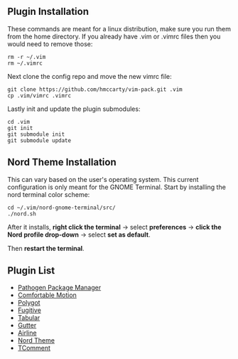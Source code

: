 ## Plugin Installation
These commands are meant for a linux distribution, make sure you run them from the home directory. 
If you already have .vim or .vimrc files then you would need to remove those: 
```
rm -r ~/.vim
rm ~/.vimrc
```
Next clone the config repo and move the new vimrc file: 
```
git clone https://github.com/hmccarty/vim-pack.git .vim
cp .vim/vimrc .vimrc
```
Lastly init and update the plugin submodules:
```
cd .vim
git init
git submodule init
git submodule update
```
## Nord Theme Installation
This can vary based on the user's operating system. This current configuration is only meant for the GNOME Terminal. 
Start by installing the nord terminal color scheme: 
```
cd ~/.vim/nord-gnome-terminal/src/
./nord.sh
```
After it installs, **right click the terminal** -> select **preferences** -> **click the Nord profile drop-down** -> select **set as default**. 

Then **restart the terminal**. 

## Plugin List

* [Pathogen Package Manager](https://github.com/tpope/vim-pathogen)
* [Comfortable Motion](https://github.com/yuttie/comfortable-motion.vim)
* [Polygot](https://github.com/sheerun/vim-polyglot)
* [Fugitive](https://github.com/tpope/vim-fugitive)
* [Tabular](https://github.com/godlygeek/tabular)
* [Gutter](https://github.com/airblade/vim-gitgutter)
* [Airline](https://github.com/vim-airline/vim-airline)
* [Nord Theme](https://www.nordtheme.com/)
* [TComment](https://github.com/tomtom/tcomment_vim)

